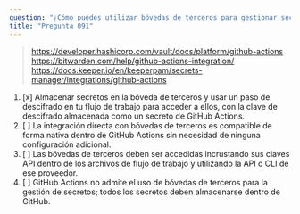 ```yaml
---
question: "¿Cómo puedes utilizar bóvedas de terceros para gestionar secretos en GitHub Actions?"
title: "Pregunta 091"
---
```


> https://developer.hashicorp.com/vault/docs/platform/github-actions  
> https://bitwarden.com/help/github-actions-integration/  
> https://docs.keeper.io/en/keeperpam/secrets-manager/integrations/github-actions  
1. [x] Almacenar secretos en la bóveda de terceros y usar un paso de descifrado en tu flujo de trabajo para acceder a ellos, con la clave de descifrado almacenada como un secreto de GitHub Actions.  
1. [ ] La integración directa con bóvedas de terceros es compatible de forma nativa dentro de GitHub Actions sin necesidad de ninguna configuración adicional.  
1. [ ] Las bóvedas de terceros deben ser accedidas incrustando sus claves API dentro de los archivos de flujo de trabajo y utilizando la API o CLI de ese proveedor.  
1. [ ] GitHub Actions no admite el uso de bóvedas de terceros para la gestión de secretos; todos los secretos deben almacenarse dentro de GitHub.  
